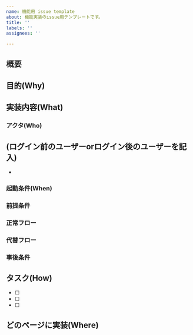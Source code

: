 ```yaml
---
name: 機能用 issue template
about: 機能実装のissue用テンプレートです。
title: ''
labels: ''
assignees: ''

---
```


## 概要


## 目的(Why)


## 実装内容(What)
### アクタ(Who)

(ログイン前のユーザーorログイン後のユーザーを記入)
- 
- 

### 起動条件(When)


### 前提条件


### 正常フロー


### 代替フロー


### 事後条件


## タスク(How)
-[ ] 
-[ ] 
-[ ] 

## どのページに実装(Where)
